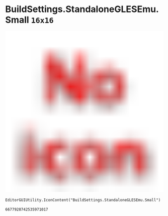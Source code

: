 # BuildSettings.StandaloneGLESEmu.Small `16x16`
<img src="/img/BuildSettings.StandaloneGLESEmu.Small.png" width=512 height=512>

``` CSharp
EditorGUIUtility.IconContent("BuildSettings.StandaloneGLESEmu.Small")
```
```
6677928742535971017
```
